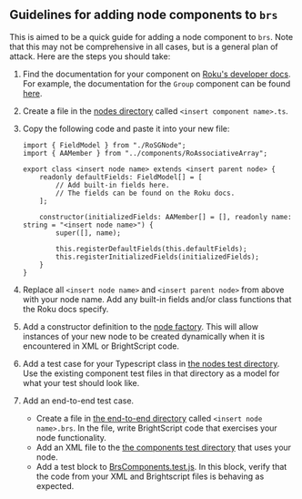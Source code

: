 ## Guidelines for adding node components to `brs`

This is aimed to be a quick guide for adding a node component to `brs`. Note that this may not be comprehensive in all cases, but is a general plan of attack. Here are the steps you should take:

1. Find the documentation for your component on [Roku's developer docs](https://developer.roku.com). For example, the documentation for the `Group` component can be found [here](https://developer.roku.com/docs/references/scenegraph/layout-group-nodes/group.md).
1. Create a file in the [nodes directory](https://github.com/rokucommunity/brs/tree/master/src/brsTypes/nodes) called `<insert component name>.ts`.
1. Copy the following code and paste it into your new file:

    ```
    import { FieldModel } from "./RoSGNode";
    import { AAMember } from "../components/RoAssociativeArray";

    export class <insert node name> extends <insert parent node> {
        readonly defaultFields: FieldModel[] = [
            // Add built-in fields here.
            // The fields can be found on the Roku docs.
        ];

        constructor(initializedFields: AAMember[] = [], readonly name: string = "<insert node name>") {
            super([], name);

            this.registerDefaultFields(this.defaultFields);
            this.registerInitializedFields(initializedFields);
        }
    }
    ```

1. Replace all `<insert node name>` and `<insert parent node>` from above with your node name. Add any built-in fields and/or class functions that the Roku docs specify.
1. Add a constructor definition to the [node factory](https://github.com/rokucommunity/brs/blob/main/src/brsTypes/nodes/NodeFactory.ts). This will allow instances of your new node to be created dynamically when it is encountered in XML or BrightScript code.
1. Add a test case for your Typescript class in [the nodes test directory](https://github.com/rokucommunity/brs/tree/master/test/brsTypes/nodes). Use the existing component test files in that directory as a model for what your test should look like.
1. Add an end-to-end test case.
    - Create a file in [the end-to-end directory](https://github.com/rokucommunity/brs/tree/master/test/e2e) called `<insert node name>.brs`. In the file, write BrightScript code that exercises your node functionality.
    - Add an XML file to the [the components test directory](https://github.com/rokucommunity/brs/tree/master/test/brsTypes/components) that uses your node.
    - Add a test block to [BrsComponents.test.js](https://github.com/rokucommunity/brs/blob/main/test/e2e/BrsComponents.test.js). In this block, verify that the code from your XML and Brightscript files is behaving as expected.
